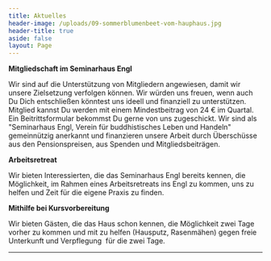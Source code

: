 ```yaml
---
title: Aktuelles
header-image: /uploads/09-sommerblumenbeet-vom-hauphaus.jpg
header-title: true
aside: false
layout: Page
---
```

**Mitgliedschaft im Seminarhaus Engl**

Wir sind auf die Unterstützung von Mitgliedern angewiesen, damit wir unsere Zielsetzung verfolgen können. Wir würden uns freuen, wenn auch Du Dich entschließen könntest uns ideell und finanziell zu unterstützen. Mitglied kannst Du werden mit einem Mindestbeitrag von 24 € im Quartal. Ein Beitrittsformular bekommst Du gerne von uns zugeschickt. Wir sind als "Seminarhaus Engl, Verein für buddhistisches Leben und Handeln" gemeinnützig anerkannt und finanzieren unsere Arbeit durch Überschüsse aus den Pensionspreisen, aus Spenden und Mitgliedsbeiträgen.

**Arbeitsretreat**

Wir bieten Interessierten, die das Seminarhaus Engl bereits kennen, die Möglichkeit, im Rahmen eines Arbeitsretreats ins Engl zu kommen, uns zu helfen und Zeit für die eigene Praxis zu finden.

**Mithilfe bei Kursvorbereitung**

Wir bieten Gästen, die das Haus schon kennen, die Möglichkeit zwei Tage vorher zu kommen und mit zu helfen (Hausputz, Rasenmähen) gegen freie Unterkunft und Verpflegung  für die zwei Tage.

****
